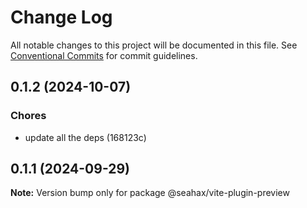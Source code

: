 # Change Log

All notable changes to this project will be documented in this file.
See [Conventional Commits](https://conventionalcommits.org) for commit guidelines.

## 0.1.2 (2024-10-07)

### Chores

- update all the deps (168123c)

## 0.1.1 (2024-09-29)

**Note:** Version bump only for package @seahax/vite-plugin-preview
